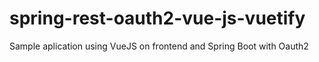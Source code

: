 # spring-rest-oauth2-vue-js-vuetify
Sample aplication using VueJS on frontend and Spring Boot with Oauth2 
